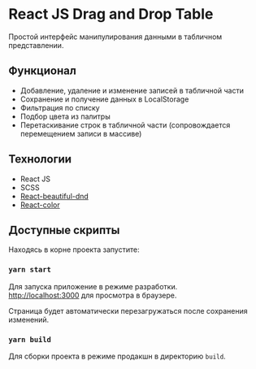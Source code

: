 # React JS Drag and Drop Table

Простой интерфейс манипулирования данными в табличном представлении.

## Функционал

- Добавление, удаление и изменение записей в табличной части
- Сохранение и получение данных в LocalStorage
- Фильтрация по списку
- Подбор цвета из палитры
- Перетаскивание строк в табличной части (сопровождается перемещением записи в массиве)

## Технологии
- React JS
- SCSS
- [React-beautiful-dnd](https://github.com/atlassian/react-beautiful-dnd)
- [React-color](https://casesandberg.github.io/react-color/)

## Доступные скрипты

Находясь в корне проекта запустите:

### `yarn start`

Для запуска приложение в режиме разработки.\
[http://localhost:3000](http://localhost:3000) для просмотра в браузере.

Страница будет автоматически перезагружаться после сохранения изменений.

### `yarn build`

Для сборки проекта в режиме продакшн в директорию `build`.